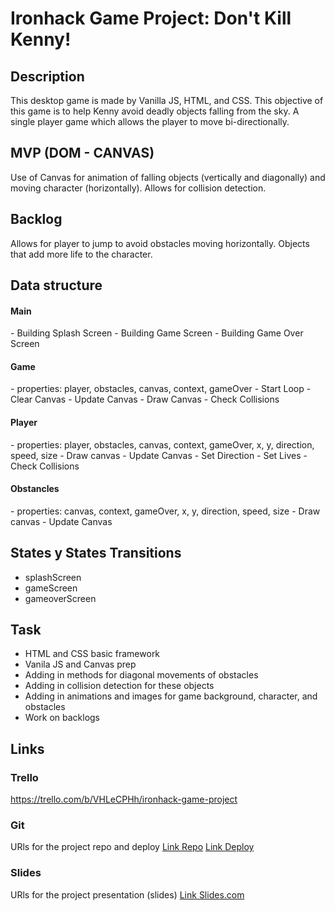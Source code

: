 # Ironhack Game Project: Don't Kill Kenny!

## Description
This desktop game is made by Vanilla JS, HTML, and CSS. This objective of this game is to help Kenny avoid deadly objects falling from the sky. A single player game which allows the player to move bi-directionally.

## MVP (DOM - CANVAS)
Use of Canvas for animation of falling objects (vertically and diagonally) and moving character (horizontally).
Allows for collision detection.

## Backlog
Allows for player to jump to avoid obstacles moving horizontally.
Objects that add more life to the character.

## Data structure
<h4>Main</h4>
- Building Splash Screen
- Building Game Screen
- Building Game Over Screen
<h4>Game</h4>
- properties: player, obstacles, canvas, context, gameOver
- Start Loop
- Clear Canvas
- Update Canvas
- Draw Canvas
- Check Collisions
<h4>Player</h4>
- properties: player, obstacles, canvas, context, gameOver, x, y, direction, speed, size
- Draw canvas
- Update Canvas
- Set Direction
- Set Lives
- Check Collisions
<h4>Obstancles</h4>
- properties: canvas, context, gameOver, x, y, direction, speed, size
- Draw canvas
- Update Canvas

## States y States Transitions

- splashScreen
- gameScreen
- gameoverScreen

## Task

- HTML and CSS basic framework
- Vanila JS and Canvas prep
- Adding in methods for diagonal movements of obstacles
- Adding in collision detection for these objects
- Adding in animations and images for game background, character, and obstacles
- Work on backlogs

## Links

### Trello
https://trello.com/b/VHLeCPHh/ironhack-game-project

### Git
URls for the project repo and deploy
[Link Repo](http://github.com)
[Link Deploy](http://github.com)

### Slides
URls for the project presentation (slides)
[Link Slides.com](http://slides.com)
